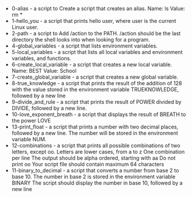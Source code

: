 - 0-alias - a script to Create a script that creates an alias. Name: ls Value: rm *
- 1-hello_you - a script that prints hello user, where user is the current Linux user.
- 2-path - a script to Add /action to the PATH. /action should be the last directory the shell looks into when looking for a program.
- 4-global_variables -  a script that lists environment variables.
- 5-local_variables - a script that lists all local variables and environment variables, and functions.
- 6-create_local_variable - a script that creates a new local variable. Name: BEST Value: School
- 7-create_global_variable - a script that creates a new global variable.
- 8-true_knowledge - a script that prints the result of the addition of 128 with the value stored in the environment variable TRUEKNOWLEDGE, followed by a new line
- 9-divide_and_rule - a script that prints the result of POWER divided by DIVIDE, followed by a new line.
- 10-love_exponent_breath -  a script that displays the result of BREATH to the power LOVE
- 13-print_float - a script that prints a number with two decimal places, followed by a new line. The number will be stored in the environment variable NUM.
- 12-combinations - a script that prints all possible combinations of two letters, except oo. Letters are lower cases, from a to z One combination per line
The output should be alpha ordered, starting with aa Do not print oo Your script file should contain maximum 64 characters
- 11-binary_to_decimal - a script that converts a number from base 2 to base 10. The number in base 2 is stored in the environment variable BINARY
The script should display the number in base 10, followed by a new line